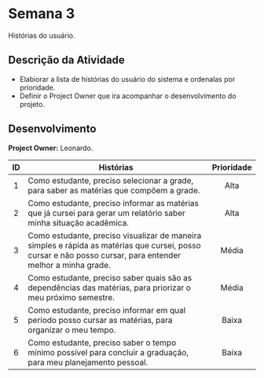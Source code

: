 # Semana 3

Histórias do usuário.

## Descrição da Atividade

* Elabiorar a lista de histórias do usuário do sistema e ordenalas por prioridade.
* Definir o Project Owner que ira acompanhar o desenvolvimento do projeto.

## Desenvolvimento

**Project Owner:** Leonardo.

ID | Histórias | Prioridade
:----: | ---------- | :----------:
1 | Como estudante, preciso selecionar a grade, para saber as matérias que compõem a grade. | Alta
2 | Como estudante, preciso informar as matérias que já cursei para gerar um relatório saber minha situação acadêmica. | Alta
3 | Como estudante, preciso visualizar de maneira simples e rápida as matérias que cursei, posso cursar e não posso cursar, para entender melhor a minha grade. | Média
4 | Como estudante, preciso saber quais são as dependências das matérias, para priorizar o meu próximo semestre. | Média
5 | Como estudante, preciso informar em qual período posso cursar as matérias, para organizar o meu tempo. | Baixa
6 | Como estudante, preciso saber o tempo mínimo possível para concluir a graduação, para meu planejamento pessoal. | Baixa

   
